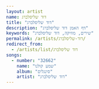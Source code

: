 ```yaml
---
layout: artist
name: דוד שליסלברג
title: "דוד שליסלברג"
description: "דף האמן דוד שליסלברג"
keywords: "שירים, מוזיקה, דוד שליסלברג"
permalink: /artists/דוד-שליסלברג/
redirect_from:
  - /artists/list/דוד שליסלברג
songs:
  - number: "32662"
    name: "שמע קולנו"
    album: "סינגלים"
    artist: "דוד שליסלברג"
---
```

